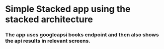 # Simple Stacked app using the stacked architecture

### The app uses googleapsi books endpoint and then also shows the api results in relevant screens.

